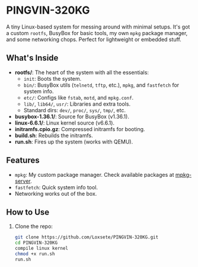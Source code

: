 # PINGVIN-320KG

A tiny Linux-based system for messing around with minimal setups. It's got a custom `rootfs`, BusyBox for basic tools, my own `mpkg` package manager, and some networking chops. Perfect for lightweight or embedded stuff.

## What's Inside

- **rootfs/**: The heart of the system with all the essentials:
  - `init`: Boots the system.
  - `bin/`: BusyBox utils (`telnetd`, `tftp`, etc.), `mpkg`, and `fastfetch` for system info.
  - `etc/`: Configs like `fstab`, `motd`, and `mpkg.conf`.
  - `lib/`, `lib64/`, `usr/`: Libraries and extra tools.
  - Standard dirs: `dev/`, `proc/`, `sys/`, `tmp/`, etc.
- **busybox-1.36.1/**: Source for BusyBox (v1.36.1).
- **linux-6.6.1/**: Linux kernel source (v6.6.1).
- **initramfs.cpio.gz**: Compressed initramfs for booting.
- **build.sh**: Rebuilds the initramfs.
- **run.sh**: Fires up the system (works with QEMU).

## Features

- `mpkg`: My custom package manager. Check available packages at [mpkg-server](https://github.com/Loxsete/mpkg-server).
- `fastfetch`: Quick system info tool.
- Networking works out of the box.

## How to Use

1. Clone the repo:
   ```bash
   git clone https://github.com/Loxsete/PINGVIN-320KG.git
   cd PINGVIN-320KG
   compile linux kernel
   chmod +x run.sh
   run.sh
   ```

   
